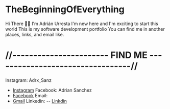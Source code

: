 # TheBeginningOfEverything
Hi There 👋🏻 I'm Adrián Urresta
I'm new here and I'm exciting to start this world
This is my software development portfolio
You can find me in another places, links, and email like.
# //----------------------- FIND ME ---------------------------------//
Instagram: Adrx_Sanz
 - [Instagram](https://www.instagram.com/adrx_sanz/)
Facebook: Adrian Sanchez
- [Facebook](https://www.facebook.com/Mclxv1nx?mibextid=ZbWKwL)
Email: 
- [Gmail](adrianurresta108@gmail.com)
Linkedin:
-- [Linkdin](https://www.linkedin.com/in/adrian-urresta-6b944a265/)

